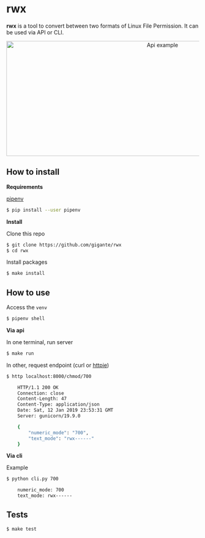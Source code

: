 # rwx

**rwx** is a tool to convert between two formats of Linux File Permission. It can be used via API or CLI.

<p align="center">
  <img src="./img/example.png" alt="Api example" width="800" height="300">
</p>

## How to install

**Requirements**

[pipenv](https://docs.pipenv.org/)

```sh
$ pip install --user pipenv
```

**Install**

Clone this repo

```sh
$ git clone https://github.com/gigante/rwx
$ cd rwx
```

Install packages

```sh
$ make install
```

## How to use

Access the `venv`

```sh
$ pipenv shell
```

**Via api**

In one terminal, run server

```sh
$ make run
```

In other, request endpoint (curl or [httpie](https://httpie.org/))

```sh
$ http localhost:8000/chmod/700

    HTTP/1.1 200 OK
    Connection: close
    Content-Length: 47
    Content-Type: application/json
    Date: Sat, 12 Jan 2019 23:53:31 GMT
    Server: gunicorn/19.9.0

    {
        "numeric_mode": "700",
        "text_mode": "rwx------"
    }
```

**Via cli**

Example

```sh
$ python cli.py 700

    numeric_mode: 700
    text_mode: rwx------
```

## Tests

```sh
$ make test
```